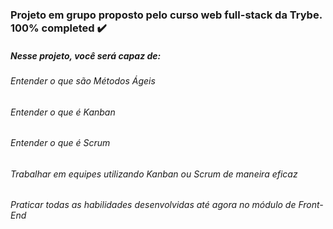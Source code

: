 ### Projeto em grupo proposto pelo curso web full-stack da Trybe. 100% completed ✔️

##### Nesse projeto, você será capaz de:

###### Entender o que são Métodos Ágeis
###### Entender o que é Kanban
###### Entender o que é Scrum
###### Trabalhar em equipes utilizando Kanban ou Scrum de maneira eficaz
###### Praticar todas as habilidades desenvolvidas até agora no módulo de Front-End
